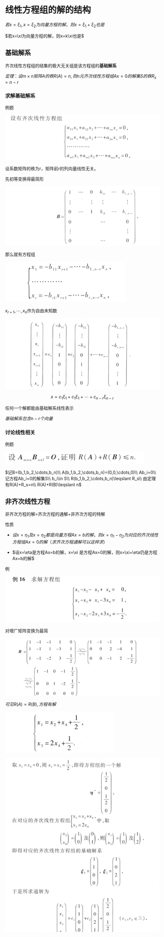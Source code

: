 # 线性方程组的解的结构

$若x=\xi_1,x=\xi_2为向量方程的解，则x=\xi_1+\xi_2也是$

$若x=\xi为向量方程的解，则x=k\xi也是$

## 基础解系

齐次线性方程组的结集的极大无关组是该方程组的**基础解系**

$定理：设m\times n矩阵A的秩R(A)=n,则n元齐次线性方程组Ax=0的解集S的秩R_s=n-r$
### 求解基础解系
例题

![](2022-10-16-10-36-10.png)

设系数矩阵的秩为r，矩阵前r的列向量线性无关。

先初等变换得最简形

![](2022-10-16-10-37-11.png)

那么就有方程组

![](2022-10-16-10-40-04.png)

$x_{r+1},\cdots,x_n$作为自由未知数

![](2022-10-16-10-41-17.png)

$$
x=c_1\xi_1+c_1\xi_1+\cdots+c_{n-r}\xi_{n-r}
$$

任何一个解都能由基础解系线性表示

$基础解系包含n-r个向量$

### 讨论线性相关

例题

![](2022-10-16-12-16-36.png)

$记B=(b_1,b_2,\cdots,b_n)\\
A(b_1,b_2,\cdots,b_n)=(0,0,\cdots,0)\\
Ab_i=0\\
记方程Ab_i=0的解集S\\
b_i\in S\\
R(b_1,b_2,\cdots,b_n)\leqslant R_s\\
由定理有R(A)+R_s=n\\
R(A)+R(B)\leqslant n$

## 非齐次线性方程

非齐次方程的解=齐次方程的通解+非齐次方程的特解

性质
- $设x=\eta_1及x=\eta_2都是向量方程Ax=b的解，则x=\eta_1-\eta_2为对应的齐次线性方程组Ax=0的解（求齐次方程通解可以这样求）$

- $设x=\eta是方程Ax=b的解，x=\xi 是方程Ax=0的解，则x=\xi+\eta仍是方程Ax=b的解$

例

![](2022-10-16-12-38-23.png)

对增广矩阵变换为最简

![](2022-10-16-12-43-25.png)

$可见R(A)=R(B),方程有解$

![](2022-10-16-12-47-12.png)

![](2022-10-16-12-47-29.png)



